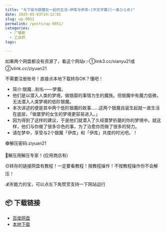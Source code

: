 ```yaml
---
title: "与下级与银魔在一起的生活~伊库与伊库~[中文字幕][一条ひらめ]"
date: 2025-05-03T19:12:01
slug: wp-9051
permalink: /posts/wp-9051/
categories:
  - 广播剧
  - 乙女抓
tags:

---
```


如果两个网盘都没有资源了，看这个网站👉①link3.cc/xianyu21或②vlink.cc/ziyuan21

不需要注册账号！直接点本地下载转存OK？懂吧！

*   简介:银魔…别名——梦魔。
*   他们是以潜入人类的梦境，做银靡的事情为生的魔族。但银魔中有魔力低微，无法潜入人类梦境的低阶银魔。
*   本次讲述的便是其中两个低阶银魔的故事……这两个银魔自诞生起就一直生活在底层，「做噩梦的女生的梦境更容易进入。」
*   因为得到了这样的建议，于是他们就潜入了久经噩梦折磨的你的梦境中。就这样，他们与你做了很多😍色的事，为了治愈你而做了很多的努力。
*   请在梦中，享受与2个银魔「伊库」和「伊库」共度的时光吧。！

🟢解压密码:ziyuan21

🔵解压用解压专家！(应用商店有)

🟡转存的链接网盘有教程！一定要看教程！按教程操作！不按教程操作你不会解压！

💰🈶能力的宝，可以点左下角赞赏支持一下网站运行

## 📦 下载链接
- [百度网盘](https://blziyuan21.com/pay-download/9051?key=7d6deab1d8&down_id=0)
- [本地下载](https://blziyuan21.com/pay-download/9051?key=7d6deab1d8&down_id=1)

